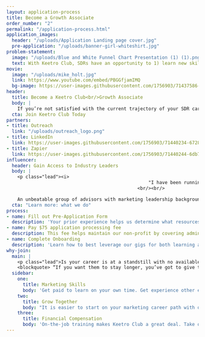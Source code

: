 ```yaml
---
layout: application-process
title: Become a Growth Associate
order_number: "2"
permalink: "/application-process.html"
application_images:
  header: "/uploads/Application Landing page cover.jpg"
  pre-application: "/uploads/banner-girl-whiteshirt.jpg"
problem-statement:
  image: "/uploads/Blue and White Funnel Chart Presentation (1) (1).png"
  text: With Keetro Club, SDRs have an opportunity to 1) learn new skills, 2) help our mission of expanding in-person events, and 3) find an alternative career opportunity in marketing.
movie:
  image: "/uploads/mike_holt.jpg"
  link: https://www.youtube.com/embed/PBGGfjamIMQ
  bg-image: https://user-images.githubusercontent.com/1756903/71437586-3cd1d580-26a7-11ea-8161-092ad849ac53.jpg
header:
  title: Become a Keetro Club<br/>Growth Associate
  body: |
    If you’re not satisfied with the current trajectory of your SDR career, it's time to do something about it. You can wait for the dream opportunity that may never come... Or be proactive and give yourself a chance to grow and thrive.
  cta: Join Keetro Club Today
partners:
- title: Outreach
  link: "/uploads/outreach_logo.png"
- title: LinkedIn
  link: https://user-images.githubusercontent.com/1756903/71440234-67289080-26b1-11ea-832b-d9a2ec392d8e.png
- title: Zapier
  link: https://user-images.githubusercontent.com/1756903/71440244-6db70800-26b1-11ea-869d-75450b478866.png
influencer:
  header: Gain Access to Industry Leaders
  body: |
    <p class="lead"><i>
                                                    "I have been running a marketing automation firm for more than 20 years. One of the challenges for our new hires is learning all the modern skills and technologies. Keetro.club provides exactly that kind of training."</i>
                                                <br/><br/>

    An unbeatable group of advisors with marketing leadership backgrounds, committed to seeing members succeed.</p>
  cta: "Learn more: what we do"
process:
- name: Fill out Pre-Application Form
  description: 'Your prior experience helps us determine what resources you''ll need. '
- name: Pay $75 application processing fee
  description: This fee helps maintain our non-profit by covering administrative costs.
- name: Complete Onboarding
  description: 'Learn how to best leverage our gigs for both learning and supplemental income'
why-join:
  main: |
    <p class="lead">Is your career is at a standstill with no available pathways for advancement?<br/><br/>We have another way forward... </p>
    <blockquote> “If you want them to stay longer, you’ve got to give them a career path. What they really want is not a new title; they want new skills to add to their resume.”<br/>- Trish Bertuzzi, President & Chief Strategist, The Bridge Group.</blockquote>
  sidebar:
    one:
      title: Marketing Skills
      body: 'Get paid to learn on your own time. Get experience other entry level marketing candidates won''t have had the benefit of. Develop toolbox of skills that will be useful for decades'
    two:
      title: Grow Together
      body: "It is easier to start on your marketing career path with other industry professionals who are going through the same career transition. Build your network while you transition into new career"
    three:
      title: Financial Compensation
      body: 'On-the-job training makes Keetro Club a great deal. Take on projects that put money in your pocket and boost your resume. Earn money working on low-risk, remote opportunities'
---
```

